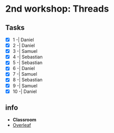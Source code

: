# 2nd workshop: Threads
## Tasks
- [x] 1 -| Daniel
- [x] 2 -| Daniel
- [X] 3 -| Samuel
- [x] 4 -| Sebastian
- [x] 5 -| Sebastian
- [x] 6 -| Daniel
- [x] 7 -| Samuel
- [x] 8 -| Sebastian
- [x] 9 -| Samuel
- [x] 10 -| Daniel

## info
- **Classroom**
- [Overleaf](https://www.overleaf.com/6945391356jxszfwphdmjq#572718)

